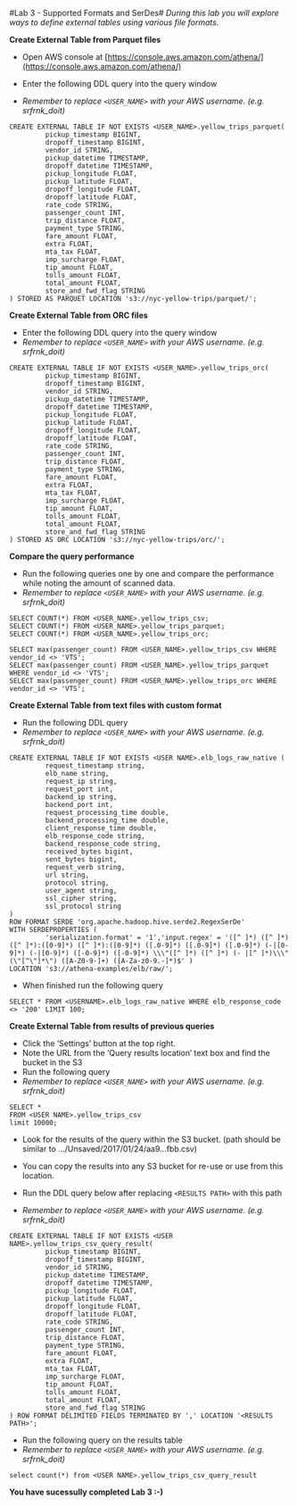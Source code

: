 #Lab 3 - Supported Formats and SerDes#
*During this lab you will explore ways to define external tables using various file formats.*

**Create External Table from Parquet files**
- Open AWS console at [https://console.aws.amazon.com/athena/](https://console.aws.amazon.com/athena/)

- Enter the following DDL query into the query window
- *Remember to replace `<USER_NAME>` with your AWS username. (e.g. srfrnk_doit)*
```
CREATE EXTERNAL TABLE IF NOT EXISTS <USER_NAME>.yellow_trips_parquet(
         pickup_timestamp BIGINT,
         dropoff_timestamp BIGINT,
         vendor_id STRING,
         pickup_datetime TIMESTAMP,
         dropoff_datetime TIMESTAMP,
         pickup_longitude FLOAT,
         pickup_latitude FLOAT,
         dropoff_longitude FLOAT,
         dropoff_latitude FLOAT,
         rate_code STRING,
         passenger_count INT,
         trip_distance FLOAT,
         payment_type STRING,
         fare_amount FLOAT,
         extra FLOAT,
         mta_tax FLOAT,
         imp_surcharge FLOAT,
         tip_amount FLOAT,
         tolls_amount FLOAT,
         total_amount FLOAT,
         store_and_fwd_flag STRING
) STORED AS PARQUET LOCATION 's3://nyc-yellow-trips/parquet/';
```

**Create External Table from ORC files**
- Enter the following DDL query into the query window
- *Remember to replace `<USER_NAME>` with your AWS username. (e.g. srfrnk_doit)*

```
CREATE EXTERNAL TABLE IF NOT EXISTS <USER_NAME>.yellow_trips_orc(
         pickup_timestamp BIGINT,
         dropoff_timestamp BIGINT,
         vendor_id STRING,
         pickup_datetime TIMESTAMP,
         dropoff_datetime TIMESTAMP,
         pickup_longitude FLOAT,
         pickup_latitude FLOAT,
         dropoff_longitude FLOAT,
         dropoff_latitude FLOAT,
         rate_code STRING,
         passenger_count INT,
         trip_distance FLOAT,
         payment_type STRING,
         fare_amount FLOAT,
         extra FLOAT,
         mta_tax FLOAT,
         imp_surcharge FLOAT,
         tip_amount FLOAT,
         tolls_amount FLOAT,
         total_amount FLOAT,
         store_and_fwd_flag STRING
) STORED AS ORC LOCATION 's3://nyc-yellow-trips/orc/';
```

**Compare the query performance**
- Run the following queries one by one and compare the performance while noting the amount of scanned data.
- *Remember to replace `<USER_NAME>` with your AWS username. (e.g. srfrnk_doit)*

```
SELECT COUNT(*) FROM <USER_NAME>.yellow_trips_csv;
SELECT COUNT(*) FROM <USER_NAME>.yellow_trips_parquet;
SELECT COUNT(*) FROM <USER_NAME>.yellow_trips_orc;
```

```
SELECT max(passenger_count) FROM <USER_NAME>.yellow_trips_csv WHERE vendor_id <> 'VTS';
SELECT max(passenger_count) FROM <USER_NAME>.yellow_trips_parquet WHERE vendor_id <> 'VTS';
SELECT max(passenger_count) FROM <USER_NAME>.yellow_trips_orc WHERE vendor_id <> 'VTS';
```

**Create External Table from text files with custom format**
- Run the following DDL query
- *Remember to replace `<USER_NAME>` with your AWS username. (e.g. srfrnk_doit)*

```
CREATE EXTERNAL TABLE IF NOT EXISTS <USER NAME>.elb_logs_raw_native (
         request_timestamp string,
         elb_name string,
         request_ip string,
         request_port int,
         backend_ip string,
         backend_port int,
         request_processing_time double,
         backend_processing_time double,
         client_response_time double,
         elb_response_code string,
         backend_response_code string,
         received_bytes bigint,
         sent_bytes bigint,
         request_verb string,
         url string,
         protocol string,
         user_agent string,
         ssl_cipher string,
         ssl_protocol string 
) 
ROW FORMAT SERDE 'org.apache.hadoop.hive.serde2.RegexSerDe'
WITH SERDEPROPERTIES (
         'serialization.format' = '1','input.regex' = '([^ ]*) ([^ ]*) ([^ ]*):([0-9]*) ([^ ]*):([0-9]*) ([.0-9]*) ([.0-9]*) ([.0-9]*) (-|[0-9]*) (-|[0-9]*) ([-0-9]*) ([-0-9]*) \\\"([^ ]*) ([^ ]*) (- |[^ ]*)\\\" (\"[^\"]*\") ([A-Z0-9-]+) ([A-Za-z0-9.-]*)$' )
LOCATION 's3://athena-examples/elb/raw/';
```

- When finished run the following query

```
SELECT * FROM <USERNAME>.elb_logs_raw_native WHERE elb_response_code <> '200' LIMIT 100;
```

**Create External Table from results of previous queries**
- Click the ‘Settings’ button at the top right.
- Note the URL from the ‘Query results location’ text box and find the bucket in the S3
- Run the following query
- *Remember to replace `<USER_NAME>` with your AWS username. (e.g. srfrnk_doit)*

```
SELECT * 
FROM <USER NAME>.yellow_trips_csv 
limit 10000;
```

- Look for the results of the query within the S3 bucket. (path should be similar to .../Unsaved/2017/01/24/aa9...fbb.csv)

- You can copy the results into any S3 bucket for re-use or use from this location.
- Run the DDL query below after replacing `<RESULTS PATH>` with this path  
- *Remember to replace `<USER_NAME>` with your AWS username. (e.g. srfrnk_doit)*
```
CREATE EXTERNAL TABLE IF NOT EXISTS <USER NAME>.yellow_trips_csv_query_result(
         pickup_timestamp BIGINT,
         dropoff_timestamp BIGINT,
         vendor_id STRING,
         pickup_datetime TIMESTAMP,
         dropoff_datetime TIMESTAMP,
         pickup_longitude FLOAT,
         pickup_latitude FLOAT,
         dropoff_longitude FLOAT,
         dropoff_latitude FLOAT,
         rate_code STRING,
         passenger_count INT,
         trip_distance FLOAT,
         payment_type STRING,
         fare_amount FLOAT,
         extra FLOAT,
         mta_tax FLOAT,
         imp_surcharge FLOAT,
         tip_amount FLOAT,
         tolls_amount FLOAT,
         total_amount FLOAT,
         store_and_fwd_flag STRING
) ROW FORMAT DELIMITED FIELDS TERMINATED BY ',' LOCATION '<RESULTS PATH>';
```

- Run the following query on the results table
- *Remember to replace `<USER_NAME>` with your AWS username. (e.g. srfrnk_doit)*
```
select count(*) from <USER NAME>.yellow_trips_csv_query_result
```

**You have sucessully completed Lab 3 :-)**
